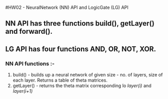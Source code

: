 #HW02 - NeuralNetwork (NN) API and LogicGate (LG) API

## NN API has three functions build(), getLayer() and forward().
## LG API has four functions AND, OR, NOT, XOR.

### NN API functions :-
1. build() -  builds up a neural network of given size - no. of layers, size of each layer. Returns a table of theta matrices.
2. getLayer() - returns the theta matrix corresponding lo *layer(i)* and *layer(i+1)*
